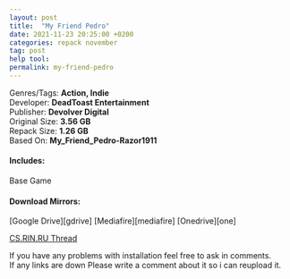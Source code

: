 ```yaml
---
layout: post
title:  "My Friend Pedro"
date: 2021-11-23 20:25:00 +0200
categories: repack november
tag: post
help tool:                                                                                               |
permalink: my-friend-pedro
---
```

Genres/Tags: **Action, Indie**                                                                                      
Developer: **DeadToast Entertainment**                                                                            
Publisher: **Devolver Digital**                                                                             
Original Size: **3.56 GB**                                                                           
Repack Size: **1.26 GB**                                                                                          
Based On: **My_Friend_Pedro-Razor1911**                                                                                 

<h4><b>Includes:</b></h4> 
Base Game

<h4><b>Download Mirrors:</b></h4>                                                                              
[Google Drive][gdrive]                                                                                 
[Mediafire][mediafire]                                                                                   
[Onedrive][one]                                                                                

[CS.RIN.RU Thread][rin]

If you have any problems with installation feel free to ask in comments.                                  
If any links are down Please write a comment about it so i can reupload it.


[rin]: https://cs.rin.ru/forum/viewtopic.php?f=10&t=75208
[mediafire]: https://www.mediafire.com/file/zjoj5ltrelr9tho/My.Friend.Pedro.Repack-Comrade.Medic.rar/file
[one]: https://1drv.ms/u/s!ApUJtNNE5hkraczCWrv0QsLrtHk?e=lmZDBV
[gdrive]: https://drive.google.com/file/d/1CiZ5EuEOgLaW3BZTbLo0ReVAe9D4YcsY/view?usp=sharing